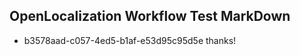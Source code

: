 ## OpenLocalization Workflow Test MarkDown
* b3578aad-c057-4ed5-b1af-e53d95c95d5e 
thanks!<!--HONumber=Mar16_HO2-->
